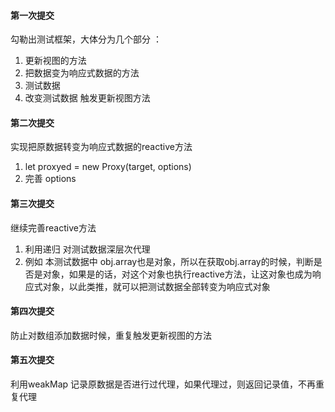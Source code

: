 #### 第一次提交

勾勒出测试框架，大体分为几个部分 ：

1.  更新视图的方法
2.  把数据变为响应式数据的方法
3.  测试数据
4.  改变测试数据 触发更新视图方法

#### 第二次提交

实现把原数据转变为响应式数据的reactive方法

1. let proxyed = new Proxy(target, options)
2. 完善 options

#### 第三次提交

继续完善reactive方法

1. 利用递归 对测试数据深层次代理
2. 例如 本测试数据中 obj.array也是对象，所以在获取obj.array的时候，判断是否是对象，如果是的话，对这个对象也执行reactive方法，让这对象也成为响应式对象，以此类推，就可以把测试数据全部转变为响应式对象


#### 第四次提交

防止对数组添加数据时候，重复触发更新视图的方法

#### 第五次提交

利用weakMap 记录原数据是否进行过代理，如果代理过，则返回记录值，不再重复代理